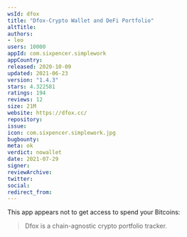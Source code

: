 ```yaml
---
wsId: dfox
title: "Dfox-Crypto Wallet and DeFi Portfolio"
altTitle: 
authors:
- leo
users: 10000
appId: com.sixpencer.simplework
appCountry: 
released: 2020-10-09
updated: 2021-06-23
version: "1.4.3"
stars: 4.322581
ratings: 194
reviews: 12
size: 21M
website: https://dfox.cc/
repository: 
issue: 
icon: com.sixpencer.simplework.jpg
bugbounty: 
meta: ok
verdict: nowallet
date: 2021-07-29
signer: 
reviewArchive:
twitter: 
social:
redirect_from:
---
```


This app appears not to get access to spend your Bitcoins:

> Dfox is a chain-agnostic crypto portfolio tracker.
